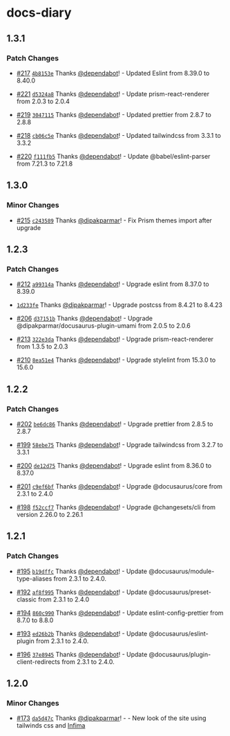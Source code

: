 # docs-diary

## 1.3.1

### Patch Changes

- [#217](https://github.com/dipakparmar/docs-diary/pull/217) [`4b8153e`](https://github.com/dipakparmar/docs-diary/commit/4b8153e36ca8f70ad7edf415a2049389f0ae258f) Thanks [@dependabot](https://github.com/apps/dependabot)! - Updated Eslint from 8.39.0 to 8.40.0

- [#221](https://github.com/dipakparmar/docs-diary/pull/221) [`d5324a8`](https://github.com/dipakparmar/docs-diary/commit/d5324a85a94641e70ec89cef5c28f39d0bc02e56) Thanks [@dependabot](https://github.com/apps/dependabot)! - Update prism-react-renderer from 2.0.3 to 2.0.4

- [#219](https://github.com/dipakparmar/docs-diary/pull/219) [`3047115`](https://github.com/dipakparmar/docs-diary/commit/3047115fe1b121701c6be605cf56119e76325f46) Thanks [@dependabot](https://github.com/apps/dependabot)! - Updated prettier from 2.8.7 to 2.8.8

- [#218](https://github.com/dipakparmar/docs-diary/pull/218) [`cb06c5e`](https://github.com/dipakparmar/docs-diary/commit/cb06c5ea2dfa99acc0eb837d972f5d4d98633942) Thanks [@dependabot](https://github.com/apps/dependabot)! - Updated tailwindcss from 3.3.1 to 3.3.2

- [#220](https://github.com/dipakparmar/docs-diary/pull/220) [`f111fb5`](https://github.com/dipakparmar/docs-diary/commit/f111fb52052188feb5784766cf9a4f84dae67d23) Thanks [@dependabot](https://github.com/apps/dependabot)! - Update @babel/eslint-parser from 7.21.3 to 7.21.8

## 1.3.0

### Minor Changes

- [#215](https://github.com/dipakparmar/docs-diary/pull/215) [`c243589`](https://github.com/dipakparmar/docs-diary/commit/c243589269c09eb7eb74948c168cb4b846f0f6e8) Thanks [@dipakparmar](https://github.com/dipakparmar)! - Fix Prism themes import after upgrade

## 1.2.3

### Patch Changes

- [#212](https://github.com/dipakparmar/docs-diary/pull/212) [`a99314a`](https://github.com/dipakparmar/docs-diary/commit/a99314aa3614926ea896e8952d996058c7cd2019) Thanks [@dependabot](https://github.com/apps/dependabot)! - Upgrade eslint from 8.37.0 to 8.39.0

- [`1d233fe`](https://github.com/dipakparmar/docs-diary/commit/1d233fe6b92a6e188e19bd496b6c6a0a20310364) Thanks [@dipakparmar](https://github.com/dipakparmar)! - Upgrade postcss from 8.4.21 to 8.4.23

- [#206](https://github.com/dipakparmar/docs-diary/pull/206) [`d37151b`](https://github.com/dipakparmar/docs-diary/commit/d37151b0c14bb6392891447248e7648948acea33) Thanks [@dependabot](https://github.com/apps/dependabot)! - Upgrade @dipakparmar/docusaurus-plugin-umami from 2.0.5 to 2.0.6

- [#213](https://github.com/dipakparmar/docs-diary/pull/213) [`322e3da`](https://github.com/dipakparmar/docs-diary/commit/322e3da055b031d543bc3b5ac8c37ee9a085ebdc) Thanks [@dependabot](https://github.com/apps/dependabot)! - Upgrade prism-react-renderer from 1.3.5 to 2.0.3

- [#210](https://github.com/dipakparmar/docs-diary/pull/210) [`8ea51e4`](https://github.com/dipakparmar/docs-diary/commit/8ea51e4fd6de7fe921c68cc5315987c8e65bf3cd) Thanks [@dependabot](https://github.com/apps/dependabot)! - Upgrade stylelint from 15.3.0 to 15.6.0

## 1.2.2

### Patch Changes

- [#202](https://github.com/dipakparmar/docs-diary/pull/202) [`be6dc86`](https://github.com/dipakparmar/docs-diary/commit/be6dc86623e494989f72a78048000893a0bad87d) Thanks [@dependabot](https://github.com/apps/dependabot)! - Upgrade prettier from 2.8.5 to 2.8.7

- [#199](https://github.com/dipakparmar/docs-diary/pull/199) [`58ebe75`](https://github.com/dipakparmar/docs-diary/commit/58ebe75ec5f82afbbd81f8b6ae79746e7ff4854c) Thanks [@dependabot](https://github.com/apps/dependabot)! - Upgrade tailwindcss from 3.2.7 to 3.3.1

- [#200](https://github.com/dipakparmar/docs-diary/pull/200) [`de12d75`](https://github.com/dipakparmar/docs-diary/commit/de12d75bccfc137b80b6640a0fd4af20b424f37a) Thanks [@dependabot](https://github.com/apps/dependabot)! - Upgrade eslint from 8.36.0 to 8.37.0

- [#201](https://github.com/dipakparmar/docs-diary/pull/201) [`c9ef6bf`](https://github.com/dipakparmar/docs-diary/commit/c9ef6bf4dd8c936bc72e5ee827e05f6f23f845e7) Thanks [@dependabot](https://github.com/apps/dependabot)! - Upgrade @docusaurus/core from 2.3.1 to 2.4.0

- [#198](https://github.com/dipakparmar/docs-diary/pull/198) [`f52ccf7`](https://github.com/dipakparmar/docs-diary/commit/f52ccf716bff92d738996b34809c58a65f662931) Thanks [@dependabot](https://github.com/apps/dependabot)! - Upgrade @changesets/cli from version 2.26.0 to 2.26.1

## 1.2.1

### Patch Changes

- [#195](https://github.com/dipakparmar/docs-diary/pull/195) [`b19dffc`](https://github.com/dipakparmar/docs-diary/commit/b19dffc31b25cd1064fdb7fa7613a4204ef998dd) Thanks [@dependabot](https://github.com/apps/dependabot)! - Update @docusaurus/module-type-aliases from 2.3.1 to 2.4.0.

- [#192](https://github.com/dipakparmar/docs-diary/pull/192) [`af8f995`](https://github.com/dipakparmar/docs-diary/commit/af8f995c241903d590880f9504f67819096b01ca) Thanks [@dependabot](https://github.com/apps/dependabot)! - Update @docusaurus/preset-classic from 2.3.1 to 2.4.0

- [#194](https://github.com/dipakparmar/docs-diary/pull/194) [`860c990`](https://github.com/dipakparmar/docs-diary/commit/860c9904937cd1c9465c60a229c122372a4a8bad) Thanks [@dependabot](https://github.com/apps/dependabot)! - Update eslint-config-prettier from 8.7.0 to 8.8.0

- [#193](https://github.com/dipakparmar/docs-diary/pull/193) [`ed26b2b`](https://github.com/dipakparmar/docs-diary/commit/ed26b2be7b747f78d52773dd052e92d78add4e91) Thanks [@dependabot](https://github.com/apps/dependabot)! - Update @docusaurus/eslint-plugin from 2.3.1 to 2.4.0.

- [#196](https://github.com/dipakparmar/docs-diary/pull/196) [`37e8945`](https://github.com/dipakparmar/docs-diary/commit/37e8945197e93cc2e372afcd4e1191d98f3116d6) Thanks [@dependabot](https://github.com/apps/dependabot)! - Update @docusaurus/plugin-client-redirects from 2.3.1 to 2.4.0.

## 1.2.0

### Minor Changes

- [#173](https://github.com/dipakparmar/docs-diary/pull/173) [`da5d47c`](https://github.com/dipakparmar/docs-diary/commit/da5d47c0bf5929a252ee0ee418cfe8e1b6d144d3) Thanks [@dipakparmar](https://github.com/dipakparmar)! - - New look of the site using tailwinds css and [Infima](https://docusaurus.io/docs/styling-layout#styling-your-site-with-infima)
